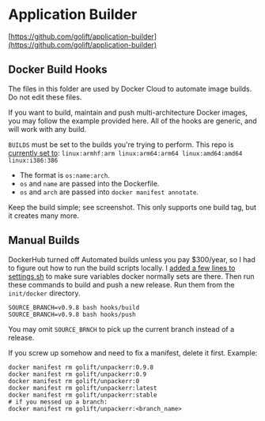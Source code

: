 # Application Builder

[https://github.com/golift/application-builder](https://github.com/golift/application-builder)

## Docker Build Hooks

The files in this folder are used by Docker Cloud to automate image builds.
Do not edit these files.

If you want to build, maintain and push multi-architecture Docker images, you may
follow the example provided here. All of the hooks are generic, and will work with
any build.

`BUILDS` must be set to the builds you're trying to perform. This repo is [currently set to](../../buildinfo.sh): `linux:armhf:arm linux:arm64:arm64 linux:amd64:amd64 linux:i386:386`
  -   The format is `os:name:arch`.
  -   `os` and `name` are passed into the Dockerfile.
  -   `os` and `arch` are passed into `docker manifest annotate`.

Keep the build simple; see screenshot. This only supports one build tag, but it creates many more.

## Manual Builds

DockerHub turned off Automated builds unless you pay $300/year, so I had to figure out how to run the build scripts locally.
I [added a few lines to settings.sh](https://github.com/davidnewhall/unpackerr/commit/2fcd790a4d7544c1cb40525f06c1e922dd15f6af#diff-9766226a804c653af0e5003a333bf8c2378874ec62d11e64623e1cfb041057cf)
to make sure variables docker normally sets are there.
Then run these commands to build and push a new release. Run them from the `init/docker` directory.

```
SOURCE_BRANCH=v0.9.8 bash hooks/build
SOURCE_BRANCH=v0.9.8 bash hooks/push
```

You may omit `SOURCE_BRNCH` to pick up the current branch instead of a release.

If you screw up somehow and need to fix a manifest, delete it first. Example:

```
docker manifest rm golift/unpackerr:0.9.8
docker manifest rm golift/unpackerr:0.9
docker manifest rm golift/unpackerr:0
docker manifest rm golift/unpackerr:latest
docker manifest rm golift/unpackerr:stable
# if you messed up a branch:
docker manifest rm golift/unpackerr:<branch_name>
```
